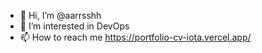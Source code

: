 - 👋 Hi, I’m @aarrsshh
- 👀 I’m interested in DevOps
- 📫 How to reach me https://portfolio-cv-iota.vercel.app/
<!---
aarrsshh/aarrsshh is a ✨ special ✨ repository because its `README.md` (this file) appears on your GitHub profile.
You can click the Preview link to take a look at your changes.
--->
